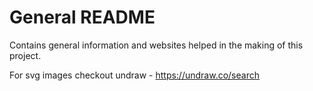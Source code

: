 # General README

Contains general information and websites helped in the making of this project.

For svg images checkout undraw - https://undraw.co/search

